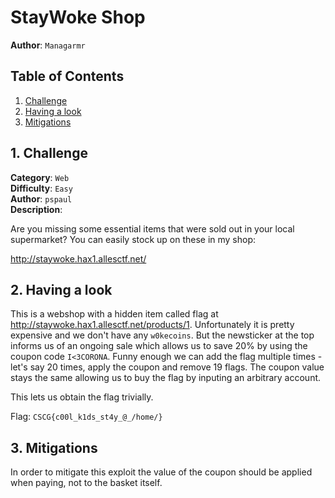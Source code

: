 # StayWoke Shop

**Author**: `Managarmr`

## Table of Contents

1. [Challenge](#1-challenge)
2. [Having a look](#2-having-a-look)
3. [Mitigations](#3-mitigations)

## 1. Challenge

**Category**: `Web`  
**Difficulty**: `Easy`  
**Author**: `pspaul`  
**Description**:

Are you missing some essential items that were sold out in your local
supermarket? You can easily stock up on these in my shop:

http://staywoke.hax1.allesctf.net/

## 2. Having a look

This is a webshop with a hidden item called flag at
http://staywoke.hax1.allesctf.net/products/1. Unfortunately it is pretty
expensive and we don't have any `w0kecoins`. But the newsticker at the top
informs us of an ongoing sale which allows us to save 20% by using the coupon
code `I<3CORONA`. Funny enough we can add the flag multiple times - let's say
20 times, apply the coupon and remove 19 flags. The coupon value stays the same
allowing us to buy the flag by inputing an arbitrary account.

This lets us obtain the flag trivially.

Flag: `CSCG{c00l_k1ds_st4y_@_/home/}`

## 3. Mitigations

In order to mitigate this exploit the value of the coupon should be applied
when paying, not to the basket itself.
